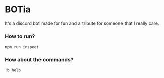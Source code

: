 # BOTia
It's a discord bot made for fun and a tribute for someone that I really care.

### How to run?
```
npm run inspect
```

### How about the commands?
```
!b help
```